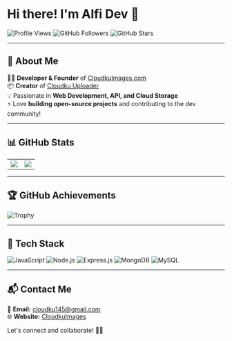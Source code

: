 # Hi there! I'm **Alfi Dev** 🚀

![Profile Views](https://komarev.com/ghpvc/?username=AlfiCloud&color=blueviolet) ![GitHub Followers](https://img.shields.io/github/followers/AlfiCloud?style=social) ![GitHub Stars](https://img.shields.io/github/stars/AlfiCloud?style=social)

---

## 🌟 About Me

👨‍💻 **Developer & Founder** of [CloudkuImages.com](https://cloudkuimages.com)  
📦 **Creator** of [Cloudku Uploader](https://www.npmjs.com/package/cloudku-uploader)  
💡 Passionate in **Web Development, API, and Cloud Storage**  
⚡ Love **building open-source projects** and contributing to the dev community!

---

## 📊 GitHub Stats

<table>
<tr>
<td>
  <img src="https://github-readme-stats.vercel.app/api?username=AlfiCloud&show_icons=true&theme=radical"/>
</td>
<td>
  <img src="https://github-readme-streak-stats.herokuapp.com/?user=AlfiCloud&theme=radical"/>
</td>
</tr>
</table>

---

## 🏆 GitHub Achievements

![Trophy](https://github-profile-trophy.vercel.app/?username=AlfiCloud&theme=darkhub&margin-w=15&row=1)

---

## 🚀 Tech Stack

![JavaScript](https://img.shields.io/badge/JavaScript-F7DF1E?style=for-the-badge&logo=javascript&logoColor=black) ![Node.js](https://img.shields.io/badge/Node.js-43853D?style=for-the-badge&logo=node.js&logoColor=white) ![Express.js](https://img.shields.io/badge/Express.js-000000?style=for-the-badge&logo=express&logoColor=white) ![MongoDB](https://img.shields.io/badge/MongoDB-47A248?style=for-the-badge&logo=mongodb&logoColor=white) ![MySQL](https://img.shields.io/badge/MySQL-005C84?style=for-the-badge&logo=mysql&logoColor=white)  

---

## 📬 Contact Me

📧 **Email:** [cloudku145@gmail.com](mailto:cloudku145@gmail.com)  
🌐 **Website:** [CloudkuImages](https://cloudkuimages.com)  

Let's connect and collaborate! 🤝🔥

